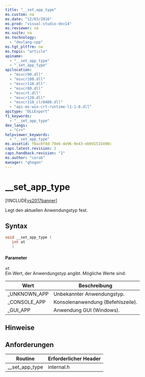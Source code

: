 ```yaml
---
title: "__set_app_type"
ms.custom: na
ms.date: "12/03/2016"
ms.prod: "visual-studio-dev14"
ms.reviewer: na
ms.suite: na
ms.technology: 
  - "devlang-cpp"
ms.tgt_pltfrm: na
ms.topic: "article"
apiname: 
  - "__set_app_type"
  - "_set_app_type"
apilocation: 
  - "msvcr90.dll"
  - "msvcr100.dll"
  - "msvcr110.dll"
  - "msvcr80.dll"
  - "msvcrt.dll"
  - "msvcr120.dll"
  - "msvcr110_clr0400.dll"
  - "api-ms-win-crt-runtime-l1-1-0.dll"
apitype: "DLLExport"
f1_keywords: 
  - "__set_app_type"
dev_langs: 
  - "C++"
helpviewer_keywords: 
  - "__set_app_type"
ms.assetid: f0ac0f4d-70e6-4e96-9e43-eb9d1515490c
caps.latest.revision: 2
caps.handback.revision: "2"
ms.author: "corob"
manager: "ghogen"
---
```

# __set_app_type
[!INCLUDE[vs2017banner](../assembler/inline/includes/vs2017banner.md)]

Legt den aktuellen Anwendungstyp fest.  
  
## Syntax  
  
```cpp  
void __set_app_type (  
   int at  
   )  
```  
  
#### Parameter  
 `at`  
 Ein Wert, der Anwendungstyp angibt.  Mögliche Werte sind:  
  
|Wert|**Beschreibung**|  
|----------|----------------------|  
|\_UNKNOWN\_APP|Unbekannter Anwendungstyp.|  
|\_CONSOLE\_APP|Konsolenanwendung \(Befehlszeile\).|  
|\_GUI\_APP|Anwendung GUI \(Windows\).|  
  
## Hinweise  
  
## Anforderungen  
  
|Routine|Erforderlicher Header|  
|-------------|---------------------------|  
|\_\_set\_app\_type|internal.h|